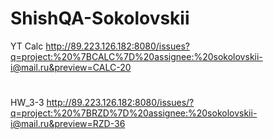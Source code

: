 # ShishQA-Sokolovskii
YT Calc http://89.223.126.182:8080/issues?q=project:%20%7BCALC%7D%20assignee:%20sokolovskii-i@mail.ru&preview=CALC-20
#
HW_3-3 http://89.223.126.182:8080/issues/?q=project:%20%7BRZD%7D%20assignee:%20sokolovskii-i@mail.ru&preview=RZD-36
